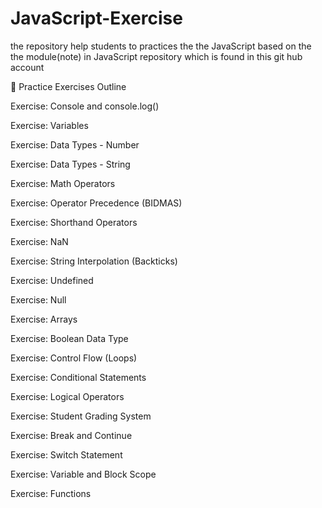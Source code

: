 # JavaScript-Exercise
the repository help students to practices the the JavaScript based on the the module(note) in JavaScript repository which is found in this git hub account 

🧪 Practice Exercises Outline

Exercise: Console and console.log()

Exercise: Variables

Exercise: Data Types - Number

Exercise: Data Types - String

Exercise: Math Operators

Exercise: Operator Precedence (BIDMAS)

Exercise: Shorthand Operators

Exercise: NaN

Exercise: String Interpolation (Backticks)

Exercise: Undefined

Exercise: Null

Exercise: Arrays

Exercise: Boolean Data Type

Exercise: Control Flow (Loops)

Exercise: Conditional Statements

Exercise: Logical Operators

Exercise: Student Grading System

Exercise: Break and Continue

Exercise: Switch Statement

Exercise: Variable and Block Scope

Exercise: Functions
